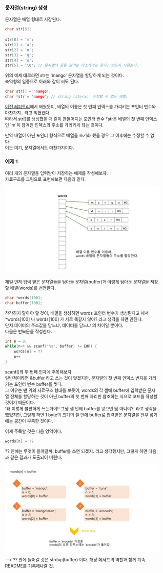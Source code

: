 ### 문자열(string) 생성

<p>문자열은 배열 형태로 저장된다.</p>

```C
char str[6];

str[0] = 'm';
str[1] = 'a';
str[2] = 'n';
str[3] = 'g';
str[4] = 'o';
str[5] = '\0'; // 문자열의 끝을 알리는 이스케이프 문자. 반드시 사용한다.
```

<p>
위의 예제 대로라면 str는 'mango' 문자열을 할당하게 되는 것이다.<br />
축약형의 일종으로 아래와 같이 써도 된다.
</p>

```c
char str[] = 'mango';
char *str = 'mango'; // string literal. 수정할 수 없는 배열.
```

<p>
<a href="https://github.com/TaekGeunLee/study_CS/tree/master/S1/1">이전 레퍼토리</a>에서 배웠듯이, 배열의 이름은 첫 번째 인덱스를 가리키는 포인터 변수와 마찬가지.. 라고 익혔었다.<br />
따라서 str[]를 생성했을 때 같이 만들어지는 포인터 변수 *str은 배열의 첫 번째 인덱스인 'm'이 담겨진 인덱스의
주소를 가리키게 되는 것이다.
</p>

<p>
만약 배열이 아닌 포인터 형식으로 배열을 초기화 했을 경우 그 이후에는 수정할 수 없다.<br />
이는 여기, 문자열에서도 마찬가지이다.
</p>

### 예제 1

<p>
여러 개의 문자열을 입력받아 저장하는 예제를 작성해보자.<br />
자료구조를 그림으로 표현해보면 다음과 같다.
</p>

<img src="https://github.com/TaekGeunLee/study_CS/blob/master/readmeImg/S1_2-1.PNG" alt="S1_2-1" />

<p>
제일 먼저 입력 받은 문자열들을 담아둘 문자열(buffer)과 
이렇게 담아둔 문자열을 저장할 배열(words)를 선언한다.
</p>

```c
char *words[100];
char buffer[100];
```

<p>
착각하지 말아야 할 것이, 배열을 생성하면 words 포인터 변수가 생성된다고 해서
*words[100] 나 words[100] 가 서로 똑같지 않아? 라고 생각을 하면 안된다.<br />
단지 데이터의 주소값을 담느냐, 데이터를 담느냐 의 차이일 뿐이다.<br />
다음은 반복문을 작성한다.
</p>

```c
int n = 0;
while(n<4 && scanf("%s", buffer) != EOF) {
    words[n] = ??
    n++
}
```
<p>
scanf()의 두 번째 인자에 주목해보자.<br />
일반적이라면 &#38;buffer 라고 쓰는 것이 맞겠지만, 문자열의 첫 번째 인덱스 번지를 가리키는 포인터 변수 buffer를 썻다.<br />
그 이유는 맨 위의 자료구조 형태를 보듯이, words의 각 셀에 buffer에 입력받은 문자열 전체를 할당하는 것이 아닌 buffer의 첫 번째 자리만
참조하는 식으로 코드를 작성할 것이기 때문이다.<br />
'왜 이렇게 불편하게 쓰는거야!! 그냥 셀 안에 buffer를 넣으면 땡 아니야?' 라고 생각을 했었지만, 그렇게 하면 1 byte의 크기의 셀 안에 buffer로 입력받은 문자열을 전부 넣기에는 공간이 부족한 것이다.
</p>

<p>
이제 주목할 것은 다음 영역이다.
</p>

```c
words[n] = ??
```

<p>
?? 안에는 무엇이 들어갈까.
buffer를 쓰면 되겠지. 라고 생각했지만, 그렇게 하면 다음과 같은 결과가 도출되어 버린다.
</p>

<img src="https://github.com/TaekGeunLee/study_CS/blob/master/readmeImg/S1_2-2.PNG" alt="S1_2-2" />

--> ?? 안에 들어갈 것은 strdup(buffer) 이다. 해당 메서드의 역할과 함께 계속 README를 기록해나갈 것.





